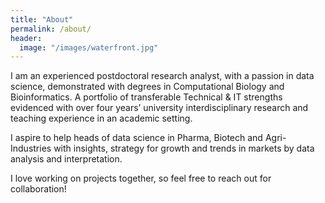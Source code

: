 ```yaml
---
title: "About"
permalink: /about/
header:
  image: "/images/waterfront.jpg"
---
```


I am an experienced postdoctoral research analyst, with a passion in data science, demonstrated with degrees in Computational Biology and Bioinformatics. A portfolio of transferable Technical & IT strengths evidenced with over four years’ university interdisciplinary research and teaching experience in an academic setting. 

I aspire to help heads of data science in Pharma, Biotech and Agri-Industries with insights, strategy for growth and trends in markets by data analysis and interpretation.

I love working on projects together, so feel free to reach out for collaboration!

